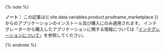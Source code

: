 {% note %}

**ノート：** この記事は{{ site.data.variables.product.prodname_marketplace }}からのアプリケーションのインストール及び購入にのみ適用されます。 インテグレーターから購入したアプリケーションに関する情報については「[インテグレーションについて](/articles/about-integrations)」を参照してください。

{% endnote %}
